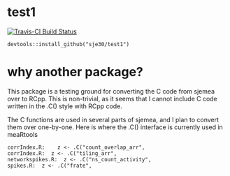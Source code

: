 # test1

[![Travis-CI Build Status](https://travis-ci.org/sje30/test1.svg?branch=master)](https://travis-ci.org/sje30/test1)

```
devtools::install_github("sje30/test1")
```

# why another package?

This package is a testing ground for converting the C code from sjemea
over to RCpp.  This is non-trivial, as it seems that I cannot include
C code written in the .C() style with RCpp code.

The C functions are used in several parts of sjemea, and I plan to
convert them over one-by-one.  Here is where the .C() interface is
currently used in meaRtools

```
corrIndex.R:    z <- .C("count_overlap_arr",
corrIndex.R:  z <- .C("tiling_arr",
networkspikes.R:  z <- .C("ns_count_activity",
spikes.R:  z <- .C("frate",
```



